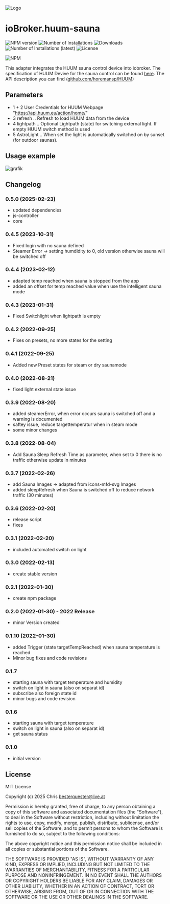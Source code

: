 ![Logo](admin/huum-sauna.png)
# ioBroker.huum-sauna

![NPM version](https://img.shields.io/npm/v/iobroker.huum-sauna.svg)
![Number of Installations](https://iobroker.live/badges/huum-sauna-stable.svg)
![Downloads](https://img.shields.io/npm/dm/iobroker.huum-sauna)
![Number of Installations (latest)](https://iobroker.live/badges/huum-sauna-installed.svg)
![License](https://img.shields.io/npm/l/iobroker.huum-sauna.svg)

![NPM](https://nodei.co/npm/iobroker.huum-sauna.png?downloads=true)

This adapter integrates the HUUM sauna control device into iobroker.
The specification of HUUM Devive for the sauna control can be found [here](https://huum.de/). The API description you can find ([github.com/horemansp/HUUM](https://github.com/horemansp/HUUM))

## Parameters
- 1 + 2 User Credentials for HUUM Webpage "https://api.huum.eu/action/home/"
- 3 refresh     .. Refresh to load HUUM data from the device
- 4 lightpath   .. Optional Lightpath (state) for switching external light. If empty HUUM switch method is used
- 5 AstroLight  .. When set the light is automatically switched on by sunset (for outdoor saunas).

## Usage example
![grafik](https://user-images.githubusercontent.com/56934142/150417838-425261da-a6c7-47b3-bf1b-2af6035ffd59.png)

## Changelog

### 0.5.0 (2025-02-23)
- updated dependencies
- js-controller
- core

### 0.4.5 (2023-10-31)
- Fixed login with no sauna defined
- Steamer Error -> setting humdidity to 0, old version otherwise sauna will be switched off

### 0.4.4 (2023-02-12)
- adapted temp reached when sauna is stopped from the app
- added an offset for temp reached value when use the intelligent sauna mode

### 0.4.3 (2023-01-31)
- Fixed Switchlight when lightpath is empty

### 0.4.2 (2022-09-25)
- Fixes on presets, no more states for the setting

### 0.4.1 (2022-09-25)
-  Added new Preset states for steam or dry saunamode

### 0.4.0 (2022-08-21)
- fixed light external state issue

### 0.3.9 (2022-08-20)
- added steamerError, when error occurs sauna is switched off and a warning is documented
- saftey issue, reduce targettemperatur when in steam mode
- some minor changes

### 0.3.8 (2022-08-04)
- Add Sauna Sleep Refresh Time as parameter, when set to 0 there is no traffic otherwise update in minutes

### 0.3.7 (2022-02-26)
- add Sauna Images -> adapted from icons-mfd-svg Images
- added sleepRefresh when Sauna is switched off to reduce network traffic (30 minutes)

### 0.3.6 (2022-02-20)
- release script
- fixes

### 0.3.1 (2022-02-20)
- included automated switch on light

### 0.3.0 (2022-02-13)
- create stable version

### 0.2.1 (2022-01-30)
- create npm package

### 0.2.0 (2022-01-30)  - 2022 Release
- minor Version created

### 0.1.10 (2022-01-30)
- added Trigger (state targetTempReached) when sauna temperature is reached
- Minor bug fixes and code revisions

### 0.1.7
- starting sauna with target temperature and humidity
- switch on light in sauna (also on separat id)
- subscribe also foreign state id
- minor bugs and code revision

### 0.1.6
- starting sauna with target temperature
- switch on light in sauna (also on separat id)
- get sauna status

### 0.1.0
- initial version

<!--

## [Changelog](CHANGELOG.md)
-->

## License
MIT License

Copyright (c) 2025 Chris besterquester@live.at

Permission is hereby granted, free of charge, to any person obtaining a copy
of this software and associated documentation files (the "Software"), to deal
in the Software without restriction, including without limitation the rights
to use, copy, modify, merge, publish, distribute, sublicense, and/or sell
copies of the Software, and to permit persons to whom the Software is
furnished to do so, subject to the following conditions:

The above copyright notice and this permission notice shall be included in all
copies or substantial portions of the Software.

THE SOFTWARE IS PROVIDED "AS IS", WITHOUT WARRANTY OF ANY KIND, EXPRESS OR
IMPLIED, INCLUDING BUT NOT LIMITED TO THE WARRANTIES OF MERCHANTABILITY,
FITNESS FOR A PARTICULAR PURPOSE AND NONINFRINGEMENT. IN NO EVENT SHALL THE
AUTHORS OR COPYRIGHT HOLDERS BE LIABLE FOR ANY CLAIM, DAMAGES OR OTHER
LIABILITY, WHETHER IN AN ACTION OF CONTRACT, TORT OR OTHERWISE, ARISING FROM,
OUT OF OR IN CONNECTION WITH THE SOFTWARE OR THE USE OR OTHER DEALINGS IN THE
SOFTWARE.
